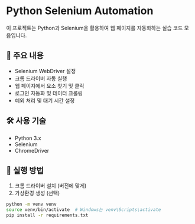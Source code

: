 # Python Selenium Automation

이 프로젝트는 Python과 Selenium을 활용하여 웹 페이지를 자동화하는 실습 코드 모음입니다.

## 📌 주요 내용

- Selenium WebDriver 설정
- 크롬 드라이버 자동 실행
- 웹 페이지에서 요소 찾기 및 클릭
- 로그인 자동화 및 데이터 크롤링
- 예외 처리 및 대기 시간 설정

## 🛠 사용 기술

- Python 3.x
- Selenium
- ChromeDriver

## 🚀 실행 방법

1. 크롬 드라이버 설치 (버전에 맞게)
2. 가상환경 생성 (선택)

```bash
python -m venv venv
source venv/bin/activate  # Windows는 venv\Scripts\activate
pip install -r requirements.txt
